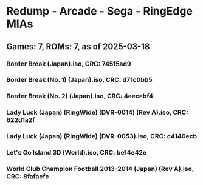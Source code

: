 # Redump - Arcade - Sega - RingEdge MIAs
## Games: 7, ROMs: 7, as of 2025-03-18

### Border Break (Japan).iso, CRC: 745f5ad9
### Border Break (No. 1) (Japan).iso, CRC: d71c0bb5
### Border Break (No. 2) (Japan).iso, CRC: 4eecebf4
### Lady Luck (Japan) (RingWide) (DVR-0014) (Rev A).iso, CRC: 622d1a2f
### Lady Luck (Japan) (RingWide) (DVR-0053).iso, CRC: c4146ecb
### Let's Go Island 3D (World).iso, CRC: be14e42e
### World Club Champion Football 2013-2014 (Japan) (Rev A).iso, CRC: 8fafaefc
